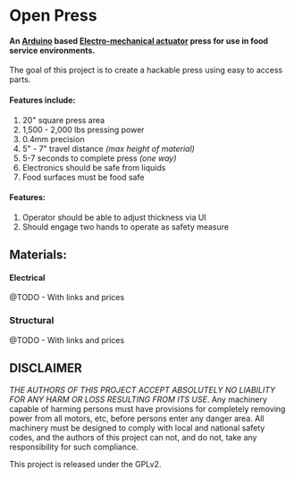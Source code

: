 # Open Press

#### An [Arduino](https://www.arduino.cc/) based [Electro-mechanical actuator](https://en.wikipedia.org/wiki/Linear_actuator) press for use in food service environments.

The goal of this project is to create a hackable press using easy to access parts.

#### Features include:

1. 20" square press area
1. 1,500 - 2,000 lbs pressing power
1. 0.4mm precision
1. 5" - 7" travel distance *(max height of material)*
1. 5-7 seconds to complete press *(one way)*
1. Electronics should be safe from liquids
1. Food surfaces must be food safe

#### Features:

1. Operator should be able to adjust thickness via UI
1. Should engage two hands to operate as safety measure

## Materials:

#### Electrical
@TODO - With links and prices

### Structural
@TODO - With links and prices

## DISCLAIMER
*THE AUTHORS OF THIS PROJECT ACCEPT ABSOLUTELY NO LIABILITY FOR ANY HARM OR LOSS RESULTING FROM ITS USE*. Any machinery capable of harming persons must have provisions for completely removing power from all motors, etc, before persons enter any danger area. All machinery must be designed to comply with local and national safety codes, and the authors of this project can not, and do not, take any responsibility for such compliance.

This project is released under the GPLv2.
